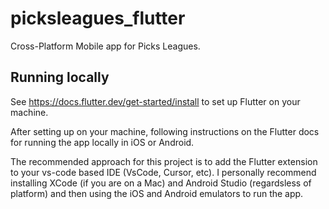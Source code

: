 # picksleagues_flutter

Cross-Platform Mobile app for Picks Leagues.

## Running locally

See https://docs.flutter.dev/get-started/install to set up Flutter on your machine.

After setting up on your machine, following instructions on the Flutter docs for running the app locally in iOS or Android.

The recommended approach for this project is to add the Flutter extension to your vs-code based IDE (VsCode, Cursor, etc). I personally recommend installing XCode (if you are on a Mac) and Android Studio (regardsless of platform) and then using the iOS and Android emulators to run the app.
